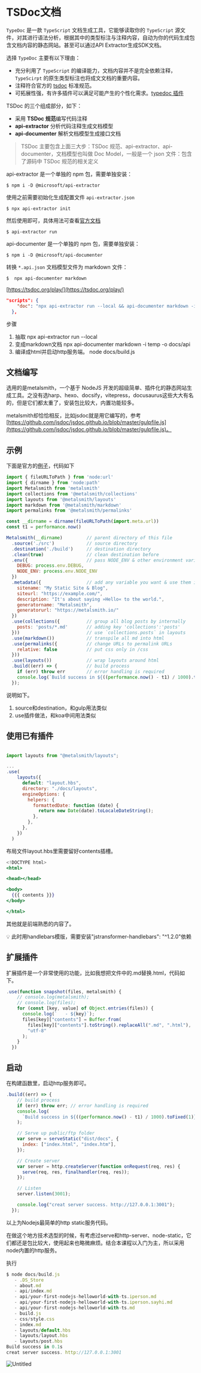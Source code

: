 
# TSDoc文档

`TypeDoc` 是一款 `TypeScript` 文档生成工具，它能够读取你的 `TypeScript` 源文件，对其进行语法分析，根据其中的类型标注与注释内容，自动为你的代码生成包含文档内容的静态网站。甚至可以通过API Extractor生成SDK文档。

选择 `TypeDoc` 主要有以下理由：

- 充分利用了 `TypeScript` 的编译能力，文档内容并不是完全依赖注释，`TypeScirpt` 的原生类型标注也将成文文档的重要内容。
- 注释符合官方的 [tsdoc](https://link.zhihu.com/?target=https%3A//tsdoc.org/) 标准规范。
- 可拓展性强，有许多插件可以满足可能产生的个性化需求。[typedoc 插件](https://link.zhihu.com/?target=https%3A//typedoc.org/guides/plugins/)

TSDoc 的三个组成部分，如下：

- 采用 **TSDoc 规范**编写代码注释
- **api-extractor** 分析代码注释生成文档模型
- **api-documenter** 解析文档模型生成接口文档

> TSDoc 主要包含上面三大步：TSDoc 规范、api-extractor、api-documenter，文档模型也叫做 Doc Model，一般是一个 json 文件：包含了源码中 TSDoc 规范的相关定义
>

api-extractor 是一个单独的 npm 包，需要单独安装：

```
$ npm i -D @microsoft/api-extractor
```

使用之前需要初始化生成配置文件 `api-extractor.json`

```
$ npx api-extractor init
```

然后使用即可，具体用法可查看[官方文档](https://api-extractor.com/pages/setup/invoking/)

```
$ api-extractor run
```

api-documenter 是一个单独的 npm 包，需要单独安装：

```
$ npm i -D @microsoft/api-documenter
```

转换 `*.api.json` 文档模型文件为 markdown 文件：

```
$  npx api-documenter markdown
```

[https://tsdoc.org/play/](https://tsdoc.org/play/)

```json
"scripts": {
    "doc": "npx api-extractor run --local && api-documenter markdown -i temp -o docs/api && node docs/build.js"
  },

```

步骤

1. 抽取 npx api-extractor run --local
2. 变成markdown文档 npx api-documenter markdown -i temp -o docs/api
3. 编译成html并启动http服务端。 node docs/build.js

## 文档编写

选用的是metalsmith，一个基于 NodeJS 开发的超级简单、插件化的静态网站生成工具。之没有选harp、hexo、docsify，vitepress，docusaurus这些大大有名的，但是它们都太重了，安装包比较大，内置功能较多。

metalsmith却恰恰相反，比如jsdoc就是用它编写的，参考[https://github.com/jsdoc/jsdoc.github.io/blob/master/gulpfile.js](https://github.com/jsdoc/jsdoc.github.io/blob/master/gulpfile.js)。

## 示例

下面是官方的[例子](https://github.com/metalsmith/metalsmith/tree/master/examples/static-site)，代码如下

```jsx
import { fileURLToPath } from 'node:url'
import { dirname } from 'node:path'
import Metalsmith from 'metalsmith'
import collections from '@metalsmith/collections'
import layouts from '@metalsmith/layouts'
import markdown from '@metalsmith/markdown'
import permalinks from '@metalsmith/permalinks'

const __dirname = dirname(fileURLToPath(import.meta.url))
const t1 = performance.now()

Metalsmith(__dirname)         // parent directory of this file
  .source('./src')            // source directory
  .destination('./build')     // destination directory
  .clean(true)                // clean destination before
  .env({                      // pass NODE_ENV & other environment variables
    DEBUG: process.env.DEBUG,
    NODE_ENV: process.env.NODE_ENV
  })
  .metadata({                 // add any variable you want & use them in layout-files
    sitename: "My Static Site & Blog",
    siteurl: "https://example.com/",
    description: "It's about saying »Hello« to the world.",
    generatorname: "Metalsmith",
    generatorurl: "https://metalsmith.io/"
  })
  .use(collections({          // group all blog posts by internally
    posts: 'posts/*.md'       // adding key 'collections':'posts'
  }))                         // use `collections.posts` in layouts
  .use(markdown())            // transpile all md into html
  .use(permalinks({           // change URLs to permalink URLs
    relative: false           // put css only in /css
  }))
  .use(layouts())             // wrap layouts around html
  .build((err) => {           // build process
    if (err) throw err        // error handling is required
    console.log(`Build success in ${((performance.now() - t1) / 1000).toFixed(1)}s`)
  });
```

说明如下。

1. source和destination，和gulp用法类似
2. use插件做法，和koa中间用法类似

## 使用已有插件

```jsx

import layouts from "@metalsmith/layouts";

...
.use(
    layouts({
      default: "layout.hbs",
      directory: "./docs/layouts",
      engineOptions: {
        helpers: {
          formattedDate: function (date) {
            return new Date(date).toLocaleDateString();
          },
        },
      },
    })
  )
```

布局文件layout.hbs里需要留好contents插槽。

```jsx
<!DOCTYPE html>
<html>

<head></head>

<body>
  {{{ contents }}}
</body>

</html>
```

其他就是前端熟悉的内容了。

<aside>
💡 此时用handlebars模版，需要安装"jstransformer-handlebars": "^1.2.0"依赖

</aside>

## 扩展插件

扩展插件是一个非常使用的功能，比如我想把文件中的.md替换.html，代码如下。

```jsx
.use(function snapshot(files, metalsmith) {
    // console.log(metalsmith);
    // console.log(files);
    for (const [key, value] of Object.entries(files)) {
      console.log(`   - ${key}`);
      files[key]["contents"] = Buffer.from(
        files[key]["contents"].toString().replaceAll(".md", ".html"),
        "utf-8"
      );
    }
  })
```

## 启动

在构建函数里，启动http服务即可。

```jsx
.build((err) => {
    // build process
    if (err) throw err; // error handling is required
    console.log(
      `Build success in ${((performance.now() - t1) / 1000).toFixed(1)}s`
    );

    // Serve up public/ftp folder
    var serve = serveStatic("dist/docs", {
      index: ["index.html", "index.htm"],
    });

    // Create server
    var server = http.createServer(function onRequest(req, res) {
      serve(req, res, finalhandler(req, res));
    });

    // Listen
    server.listen(3001);

    console.log("creat server success. http://127.0.0.1:3001");
  });
```

以上为Nodejs最简单的http static服务代码。

在做这个地方技术选型的时候，有考虑过serve和http-server、node-static，它们都还是包比较大，使用起来也略微麻烦。结合本课程以入门为主，所以采用node内置的http服务。

执行

```jsx
$ node docs/build.js
   - .DS_Store
   - about.md
   - api/index.md
   - api/your-first-nodejs-helloworld-with-ts.iperson.md
   - api/your-first-nodejs-helloworld-with-ts.iperson.sayhi.md
   - api/your-first-nodejs-helloworld-with-ts.md
   - build.js
   - css/style.css
   - index.md
   - layouts/default.hbs
   - layouts/layout.hbs
   - layouts/post.hbs
Build success in 0.1s
creat server success. http://127.0.0.1:3001
```

![Untitled](img/Untitled%208.png)

